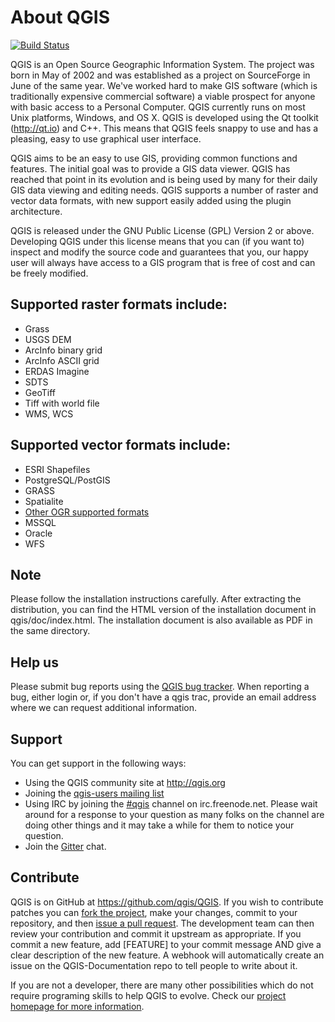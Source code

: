 # About QGIS

[![Build Status](https://travis-ci.org/qgis/QGIS.svg?branch=master)](https://travis-ci.org/qgis/QGIS)

QGIS is an Open Source Geographic Information System. The project was born in
May of 2002 and was established as a project on SourceForge in June of the same
year. We've worked hard to make GIS software (which is traditionally expensive
commercial software) a viable prospect for anyone with basic access to a
Personal Computer.  QGIS currently runs on most Unix platforms, Windows, and OS
X. QGIS is developed using the Qt toolkit (http://qt.io) and C++.  This
means that QGIS feels snappy to use and has a pleasing, easy to use graphical
user interface.

QGIS aims to be an easy to use GIS, providing common functions and
features. The initial goal was to provide a GIS data viewer. QGIS has
reached that point in its evolution and is being used by many for their
daily GIS data viewing and editing needs. QGIS supports a number of raster
and vector data formats, with new support easily added using the plugin
architecture.

QGIS is released under the GNU Public License (GPL) Version 2 or above.
Developing QGIS under this license means that you can (if you want to) inspect
and modify the source code and guarantees that you, our happy user will always
have access to a GIS program that is free of cost and can be freely
modified.

## Supported raster formats include:

 * Grass
 * USGS DEM
 * ArcInfo binary grid
 * ArcInfo ASCII grid
 * ERDAS Imagine
 * SDTS
 * GeoTiff
 * Tiff with world file
 * WMS, WCS

## Supported vector formats include:

 * ESRI Shapefiles
 * PostgreSQL/PostGIS
 * GRASS
 * Spatialite
 * [Other OGR supported formats](http://www.gdal.org/ogr_formats.html)
 * MSSQL
 * Oracle
 * WFS

## Note

Please follow the installation instructions carefully.
After extracting the distribution, you can find the HTML version of the
installation document in qgis/doc/index.html. The installation document is
also available as PDF in the same directory.

## Help us
Please submit bug reports using the [QGIS bug tracker](https://hub.qgis.org/).
When reporting a bug, either login or, if you don't have a qgis trac, provide
an email address where we can request additional information.

## Support
You can get support in the following ways:

 -  Using the QGIS community site at http://qgis.org 
 -  Joining the [qgis-users mailing list](https://lists.osgeo.org/mailman/listinfo/qgis-user)
 -  Using IRC by joining the [#qgis](http://webchat.freenode.net/?channels=#qgis) channel on irc.freenode.net.       Please wait around for a response to your question as many folks on the channel are doing other things and it may take a while for them to notice your question.
 -  Join the [Gitter](https://gitter.im/qgis/QGIS?utm_source=badge&utm_medium=badge&utm_campaign=pr-badge&utm_content=badge) chat.

## Contribute

QGIS is on GitHub at https://github.com/qgis/QGIS. If you wish to contribute
patches you can [fork the project](https://help.github.com/forking/), make your changes, commit to your
repository, and then [issue a pull request](http://help.github.com/pull-requests/). The development team can then
review your contribution and commit it upstream as appropriate.
If you commit a new feature, add [FEATURE] to your commit message AND give a clear description of the new feature. A webhook will automatically create an issue on the QGIS-Documentation repo to tell people to write about it.

If you are not a developer, there are many other possibilities which do not require programing skills to help QGIS to evolve. Check our [project homepage for more information](http://qgis.org/en/site/getinvolved/index.html).
